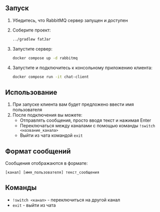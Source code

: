 ## Запуск

1. Убедитесь, что RabbitMQ сервер запущен и доступен
2. Соберите проект:
   ```bash
   ../gradlew fatJar
   ```
3. Запустите сервер:
   ```bash
   docker compose up -d rabbitmq
   ```
   
4. Запустите и подключитесь к консольному приложению клиента:
   ```bash
   docker compose run -it chat-client
   ```

## Использование

1. При запуске клиента вам будет предложено ввести имя пользователя
2. После подключения вы можете:
   - Отправлять сообщения, просто вводя текст и нажимая Enter
   - Переключаться между каналами с помощью команды `!switch <название_канала>`
   - Выйти из чата командой `exit`

## Формат сообщений

Сообщения отображаются в формате:
```
[канал] [имя_пользователя] текст_сообщения
```

## Команды

- `!switch <канал>` - переключиться на другой канал
- `exit` - выйти из чата 